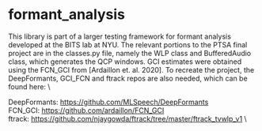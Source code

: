 # formant_analysis

This library is part of a larger testing framework for formant analysis developed at the BITS lab at NYU. The relevant portions to the PTSA final project are in the classes.py file, namely the WLP class and BufferedAudio class, which generates the QCP windows. GCI estimates were obtained using the FCN_GCI from [Ardaillon et. al. 2020]. To recreate the project, the DeepFormants, GCI_FCN and ftrack repos are also needed, which can be found here: \

DeepFormants: https://github.com/MLSpeech/DeepFormants \
FCN_GCI: https://github.com/ardaillon/FCN_GCI \
ftrack: https://github.com/njaygowda/ftrack/tree/master/ftrack_tvwlp_v1 \